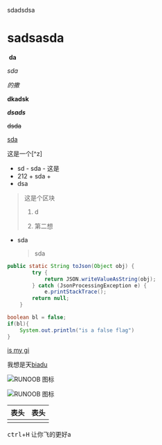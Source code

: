 sdadsdsa

# sadsasda

​            				 **da**





*sda*

_的撒_

**dkadsk**

***dsads***

~~dsda~~

<u>sda</u>

这是一个[^z]



+ sd
      - sda
          - 这是  
+ 212
      + sda
          + 
+ dsa

> 这是个区块
>
> 1. d 
>
> 2. 第二想
+ sda
	
	> sda

```java
public static String toJson(Object obj) {
        try {
            return JSON.writeValueAsString(obj);
        } catch (JsonProcessingException e) {
            e.printStackTrace();
        return null;
    }
```

``` java
boolean bl = false;
if(bl){
    System.out.println("is a false flag")
}
```

[is my gi](https://www.baidu.com)    

我想是天[biadu][1]

[1]: https://baidu.com

![RUNOOB 图标](http://static.runoob.com/images/runoob-logo.png)

![RUNOOB 图标][2]

[2]:http://static.runoob.com/images/runoob-logo.png

| 表头 | 表头 |
| :--: | :--: |
|      |      |

<kbd>ctrl</kbd>+<kbd>H</kbd> 让你飞的更好a



